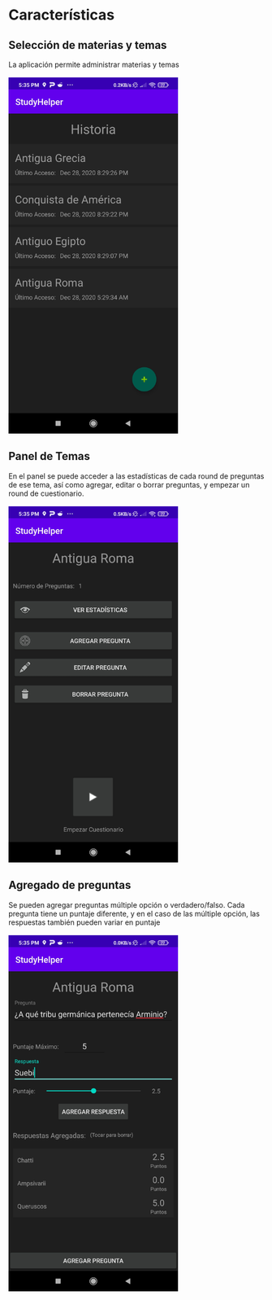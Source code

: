 # Características
## Selección de materias y temas
La aplicación permite administrar materias y temas
<br />
<br />
[<img src="READMEPics/TopicsList.jpg" height="700px">](http://google.com.au/)
## Panel de Temas
En el panel se puede acceder a las estadísticas de cada round de preguntas de ese tema, así como agregar, editar o borrar preguntas, y empezar un round de cuestionario.
<br />
<br />
[<img src="READMEPics/TopicsPanel.jpg" height="700px">](http://google.com.au/)
## Agregado de preguntas
Se pueden agregar preguntas múltiple opción o verdadero/falso.
Cada pregunta tiene un puntaje diferente, y en el caso de las múltiple opción, las respuestas también pueden variar en puntaje
<br />
<br />
[<img src="READMEPics/QuestionMOAdd.jpg" height="700px">](http://google.com.au/)